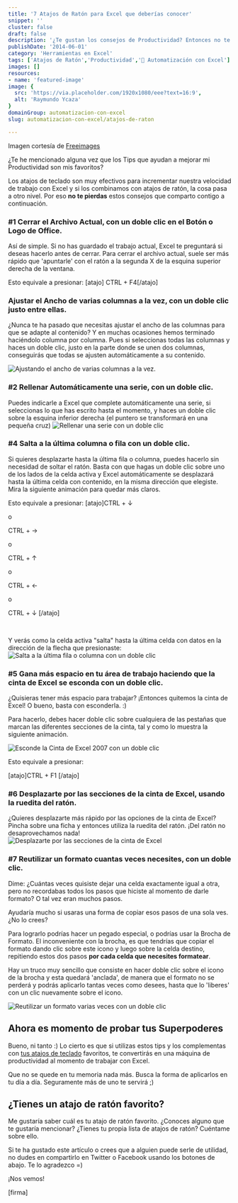```yaml
---
title: '7 Atajos de Ratón para Excel que deberías conocer'
snippet: ''
cluster: false
draft: false 
description: '¿Te gustan los consejos de Productividad? Entonces no te pierdas estos 7 atajos de ratón para trabajar más rápido con Excel.'
publishDate: '2014-06-01'
category: 'Herramientas en Excel'
tags: ['Atajos de Ratón','Productividad','🤖 Automatización con Excel']
images: []
resources: 
- name: 'featured-image'
image: {
  src: 'https://via.placeholder.com/1920x1080/eee?text=16:9',
  alt: 'Raymundo Ycaza'
}
domainGroup: automatizacion-con-excel
slug: automatizacion-con-excel/atajos-de-raton

---
```


Imagen cortesía de [Freeimages](http://www.freeimages.com/photo/1435507 "Freeimages")

¿Te he mencionado alguna vez que los Tips que ayudan a mejorar mi Productividad son mis favoritos?

Los atajos de teclado son muy efectivos para incrementar nuestra velocidad de trabajo con Excel y si los combinamos con atajos de ratón, la cosa pasa a otro nivel. Por eso **no te pierdas** estos consejos que comparto contigo a continuación.

### #1 Cerrar el Archivo Actual, con un doble clic en el Botón o Logo de Office.

Así de simple. Si no has guardado el trabajo actual, Excel te preguntará si deseas hacerlo antes de cerrar. Para cerrar el archivo actual, suele ser más rápido que 'apuntarle' con el ratón a la segunda X de la esquina superior derecha de la ventana.

Esto equivale a presionar: \[atajo\] CTRL + F4\[/atajo\]

### Ajustar el Ancho de varias columnas a la vez, con un doble clic justo entre ellas.

¿Nunca te ha pasado que necesitas ajustar el ancho de las columnas para que se adapte al contenido? Y en muchas ocasiones hemos terminado haciéndolo columna por columna. Pues si seleccionas todas las columnas y haces un doble clic, justo en la parte donde se unen dos columnas, conseguirás que todas se ajusten automáticamente a su contenido.

![Ajustando el ancho de varias columnas a la vez.](images/atajo-21.gif "Ajustando el ancho de varias columnas a la vez.")

### #2 Rellenar Automáticamente una serie, con un doble clic.

Puedes indicarle a Excel que complete automáticamente una serie, si seleccionas lo que has escrito hasta el momento, y haces un doble clic sobre la esquina inferior derecha (el puntero se transformará en una pequeña cruz) ![Rellenar una serie con un doble clic](images/atajo-31.gif "Rellenar una serie con un doble clic")

### #4 Salta a la última columna o fila con un doble clic.

Si quieres desplazarte hasta la última fila o columna, puedes hacerlo sin necesidad de soltar el ratón. Basta con que hagas un doble clic sobre uno de los lados de la celda activa y Excel automáticamente se desplazará hasta la última celda con contenido, en la misma dirección que elegiste. Mira la siguiente animación para quedar más claros.

Esto equivale a presionar: \[atajo\]CTRL + ↓

o

CTRL + →

o

CTRL + ↑

o

CTRL + ←

o

CTRL + ↓ \[/atajo\]

 

Y verás como la celda activa "salta" hasta la última celda con datos en la dirección de la flecha que presionaste: ![Salta a la última fila o columna con un doble clic](images/atajo-41.gif "Salta a la última fila o columna con un doble clic")

### #5 Gana más espacio en tu área de trabajo haciendo que la cinta de Excel se esconda con un doble clic.

¿Quisieras tener más espacio para trabajar? ¡Entonces quitemos la cinta de Excel! O bueno, basta con esconderla. :)

Para hacerlo, debes hacer doble clic sobre cualquiera de las pestañas que marcan las diferentes secciones de la cinta, tal y como lo muestra la siguiente animación.

![Esconde la Cinta de Excel 2007 con un doble clic](images/atajo-51.gif "Esconde la Cinta de Excel 2007 con un doble clic")

Esto equivale a presionar:

\[atajo\]CTRL + F1 \[/atajo\]

### #6 Desplazarte por las secciones de la cinta de Excel, usando la ruedita del ratón.

¿Quieres desplazarte más rápido por las opciones de la cinta de Excel? Pincha sobre una ficha y entonces utiliza la ruedita del ratón. ¡Del ratón no desaprovechamos nada! ![Desplazarte por las secciones de la cinta de Excel](images/atajo-61.gif "Desplazarte por las secciones de la cinta de Excel")

### #7 Reutilizar un formato cuantas veces necesites, con un doble clic.

Dime: ¿Cuántas veces quisiste dejar una celda exactamente igual a otra, pero no recordabas todos los pasos que hiciste al momento de darle formato? O tal vez eran muchos pasos.

Ayudaría mucho si usaras una forma de copiar esos pasos de una sola ves. ¿No lo crees?

Para lograrlo podrías hacer un pegado especial, o podrías usar la Brocha de Formato. El inconveniente con la brocha, es que tendrías que copiar el formato dando clic sobre este icono y luego sobre la celda destino, repitiendo estos dos pasos **por cada celda que necesites formatear**.

Hay un truco muy sencillo que consiste en hacer doble clic sobre el icono de la brocha y esta quedará 'anclada', de manera que el formato no se perderá y podrás aplicarlo tantas veces como desees, hasta que lo 'liberes' con un clic nuevamente sobre el icono.

![Reutilizar un formato varias veces con un doble clic](images/atajo-71.gif "Reutilizar un formato varias veces con un doble clic")

## Ahora es momento de probar tus Superpoderes

Bueno, ni tanto :) Lo cierto es que si utilizas estos tips y los complementas con [tus atajos de teclado](http://raymundoycaza.com/atajos-de-teclado-descarga/ "Los Atajos de Teclado para Excel más interesantes.") favoritos, te convertirás en una máquina de productividad al momento de trabajar con Excel.

Que no se quede en tu memoria nada más. Busca la forma de aplicarlos en tu día a día. Seguramente más de uno te servirá ;)

## ¿Tienes un atajo de ratón favorito?

Me gustaría saber cuál es tu atajo de ratón favorito. ¿Conoces alguno que te gustaría mencionar? ¿Tienes tu propia lista de atajos de ratón? Cuéntame sobre ello.

Si te ha gustado este artículo o crees que a alguien puede serle de utilidad, no dudes en compartirlo en Twitter o Facebook usando los botones de abajo. Te lo agradezco =)

¡Nos vemos!

\[firma\]
